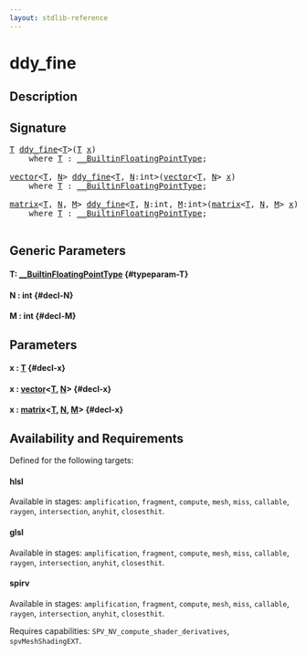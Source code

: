 ```yaml
---
layout: stdlib-reference
---
```


# ddy\_fine

## Description





## Signature 

<pre>
<a href="/stdlib-reference/global-decls/ddy_fine#typeparam-T" class="code_type">T</a> <a href="/stdlib-reference/global-decls/ddy_fine">ddy_fine</a>&lt;<a href="/stdlib-reference/global-decls/ddy_fine#typeparam-T" class="code_type">T</a>&gt;(<a href="/stdlib-reference/global-decls/ddy_fine#typeparam-T" class="code_type">T</a> <a href="/stdlib-reference/global-decls/ddy_fine#decl-x" class="code_param">x</a>)
    <span class='code_keyword'>where</span> <a href="/stdlib-reference/global-decls/ddy_fine#typeparam-T" class="code_type">T</a> : <a href="/stdlib-reference/interfaces/0_builtinfloatingpointtype-029hm/index" class="code_type">__BuiltinFloatingPointType</a>;

<a href="/stdlib-reference/types/vector/index" class="code_type">vector</a>&lt;<a href="/stdlib-reference/global-decls/ddy_fine#typeparam-T" class="code_type">T</a>, <a href="/stdlib-reference/global-decls/ddy_fine#decl-N" class="code_var">N</a>&gt; <a href="/stdlib-reference/global-decls/ddy_fine">ddy_fine</a>&lt;<a href="/stdlib-reference/global-decls/ddy_fine#typeparam-T" class="code_type">T</a>, <a href="/stdlib-reference/global-decls/ddy_fine#decl-N" class="code_var">N</a>:<span class="code_keyword">int</span>&gt;(<a href="/stdlib-reference/types/vector/index" class="code_type">vector</a>&lt;<a href="/stdlib-reference/global-decls/ddy_fine#typeparam-T" class="code_type">T</a>, <a href="/stdlib-reference/global-decls/ddy_fine#decl-N" class="code_var">N</a>&gt; <a href="/stdlib-reference/global-decls/ddy_fine#decl-x" class="code_param">x</a>)
    <span class='code_keyword'>where</span> <a href="/stdlib-reference/global-decls/ddy_fine#typeparam-T" class="code_type">T</a> : <a href="/stdlib-reference/interfaces/0_builtinfloatingpointtype-029hm/index" class="code_type">__BuiltinFloatingPointType</a>;

<a href="/stdlib-reference/types/matrix/index" class="code_type">matrix</a>&lt;<a href="/stdlib-reference/global-decls/ddy_fine#typeparam-T" class="code_type">T</a>, <a href="/stdlib-reference/global-decls/ddy_fine#decl-N" class="code_var">N</a>, <a href="/stdlib-reference/global-decls/ddy_fine#decl-M" class="code_var">M</a>&gt; <a href="/stdlib-reference/global-decls/ddy_fine">ddy_fine</a>&lt;<a href="/stdlib-reference/global-decls/ddy_fine#typeparam-T" class="code_type">T</a>, <a href="/stdlib-reference/global-decls/ddy_fine#decl-N" class="code_var">N</a>:<span class="code_keyword">int</span>, <a href="/stdlib-reference/global-decls/ddy_fine#decl-M" class="code_var">M</a>:<span class="code_keyword">int</span>&gt;(<a href="/stdlib-reference/types/matrix/index" class="code_type">matrix</a>&lt;<a href="/stdlib-reference/global-decls/ddy_fine#typeparam-T" class="code_type">T</a>, <a href="/stdlib-reference/global-decls/ddy_fine#decl-N" class="code_var">N</a>, <a href="/stdlib-reference/global-decls/ddy_fine#decl-M" class="code_var">M</a>&gt; <a href="/stdlib-reference/global-decls/ddy_fine#decl-x" class="code_param">x</a>)
    <span class='code_keyword'>where</span> <a href="/stdlib-reference/global-decls/ddy_fine#typeparam-T" class="code_type">T</a> : <a href="/stdlib-reference/interfaces/0_builtinfloatingpointtype-029hm/index" class="code_type">__BuiltinFloatingPointType</a>;

</pre>

## Generic Parameters

#### T: [\_\_BuiltinFloatingPointType](/stdlib-reference/interfaces/0_builtinfloatingpointtype-029hm/index) {#typeparam-T}
#### N  : int {#decl-N}
#### M  : int {#decl-M}

## Parameters

#### x  : [T](/stdlib-reference/global-decls/ddy_fine#typeparam-T) {#decl-x}
#### x  : [vector](/stdlib-reference/types/vector/index)\<[T](/stdlib-reference/types/vector/index#typeparam-T), [N](/stdlib-reference/types/vector/index#decl-N)\> {#decl-x}
#### x  : [matrix](/stdlib-reference/types/matrix/index)\<[T](/stdlib-reference/types/matrix/t-0), [N](/stdlib-reference/types/matrix/index#decl-N), [M](/stdlib-reference/types/matrix/index#decl-M)\> {#decl-x}

## Availability and Requirements

Defined for the following targets:

#### hlsl
Available in stages: `amplification`, `fragment`, `compute`, `mesh`, `miss`, `callable`, `raygen`, `intersection`, `anyhit`, `closesthit`.

#### glsl
Available in stages: `amplification`, `fragment`, `compute`, `mesh`, `miss`, `callable`, `raygen`, `intersection`, `anyhit`, `closesthit`.

#### spirv
Available in stages: `amplification`, `fragment`, `compute`, `mesh`, `miss`, `callable`, `raygen`, `intersection`, `anyhit`, `closesthit`.

Requires capabilities: `SPV_NV_compute_shader_derivatives`, `spvMeshShadingEXT`.


